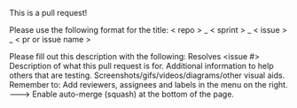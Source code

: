This is a pull request!

Please use the following format for the title:
< repo > _ < sprint > _ < issue > _ < pr or issue name >

Please fill out this description with the following:
Resolves <issue #>
Description of what this pull request is for.
Additional information to help others that are testing.
Screenshots/gifs/videos/diagrams/other visual aids.
Remember to:
Add reviewers, assignees and labels in the menu on the right. --->
Enable auto-merge (squash) at the bottom of the page.